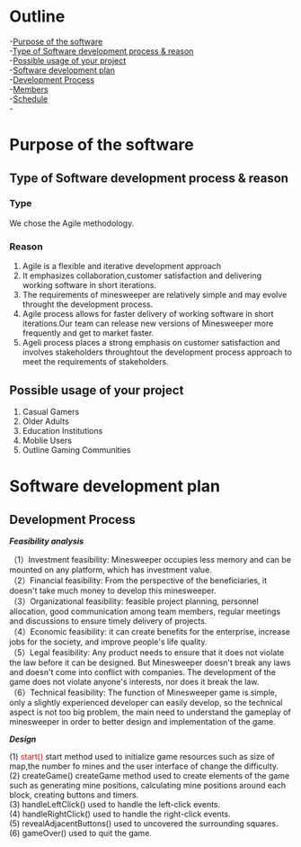 # Outline
-[Purpose of the software](#Purpose-of-the-software)  
    -[Type of Software development process & reason](##Type-of-Software-development-process-&-reason)  
    -[Possible usage of your project](##Possible-usage-of-your-project)  
-[Software development plan](#Software-development-plan)  
    -[Development Process](##Development-Process)    
    -[Members](##Menbers)  
    -[Schedule](##Schedule)  
    -



# Purpose of the software
## Type of Software development process & reason
### Type
We chose the Agile methodology.
### Reason
1. Agile is a flexible and iterative development approach  
2. It emphasizes collaboration,customer satisfaction and delivering working software in short iterations.  
3. The requirements of minesweeper are relatively simple and may evolve throught the development process.   
4. Agile process allows for faster delivery of working software in short iterations.Our team can release new versions of Minesweeper more frequently and get to market faster.    
5. Ageli process places a strong emphasis on customer satisfaction and involves stakeholders throughtout the development process approach to meet the requirements of stakeholders.  

## Possible usage of your project
1. Casual Gamers  
2. Older Adults  
3. Education Institutions  
4. Moblie Users  
5. Outline Gaming Communities  

# Software development plan
## Development Process
   
 ***Feasibility analysis*** 
 
（1）Investment feasibility: Minesweeper occupies less memory and can be mounted on any platform, which has investment value.  
（2）Financial feasibility: From the perspective of the beneficiaries, it doesn't take much money to develop this minesweeper.  
（3）Organizational feasibility: feasible project planning, personnel allocation, good communication among team members, regular meetings and discussions to ensure timely delivery of projects.  
（4）Economic feasibility: it can create benefits for the enterprise, increase jobs for the society, and improve people's life quality.  
（5）Legal feasibility: Any product needs to ensure that it does not violate the law before it can be designed. But Minesweeper doesn't break any laws and doesn't come into conflict with companies. The development of the game does not violate anyone's interests, nor does it break the law.  
（6）Technical feasibility: The function of Minesweeper game is simple, only a slightly experienced developer can easily develop, so the technical aspect is not too big problem, the main need to understand the gameplay of minesweeper in order to better design and implementation of the game.  

***Design***

(1) <font color = red>start()</font>
start method used to initialize game resources such as size of map,the number fo mines and the user interface of change the difficulty.  
(2) createGame()
createGame method used to create elements of the game such as generating mine positions, calculating mine positions around each block, creating buttons and timers.  
(3) handleLeftClick() 
used to handle the left-click events.  
(4) handleRightClick() 
used to handle the right-click events.  
(5) revealAdjacentButtons() 
used to uncovered the surrounding squares.  
(6) gameOver() 
used to quit the game.  


  
   








